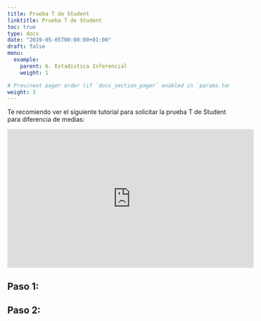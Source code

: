 ```yaml
---
title: Prueba T de Student
linktitle: Prueba T de Student
toc: true
type: docs
date: "2019-05-05T00:00:00+01:00"
draft: false
menu:
  example:
    parent: 6. Estadística Inferencial
    weight: 1

# Prev/next pager order (if `docs_section_pager` enabled in `params.toml`)
weight: 3
---
```


Te recomiendo ver el siguiente tutorial para solicitar la prueba T de Student para diferencia de medias:

<iframe width="560" height="315" src="https://www.youtube.com/embed/YPTi65ub7K8" frameborder="0" allow="accelerometer; autoplay; encrypted-media; gyroscope; picture-in-picture" allowfullscreen></iframe>


## Paso 1: 


## Paso 2:



